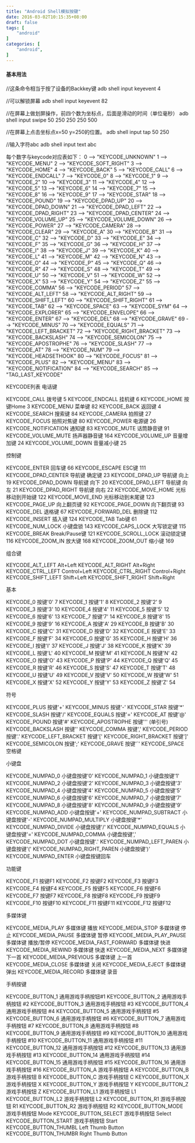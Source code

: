 ```yaml
---
title: "Android Shell模拟按键"
date: 2016-03-02T10:15:35+08:00
draft: false
tags: [
    "android"
]
categories: [
    "android",
]
---
```



#### 基本用法
//这条命令相当于按了设备的Backkey键
adb shell input keyevent 4   

//可以解锁屏幕
adb shell input keyevent  82 



//在屏幕上做划屏操作，前四个数为坐标点，后面是滑动的时间（单位毫秒）
adb shell input swipe 50 250 250 250 500 



//在屏幕上点击坐标点x=50  y=250的位置。
adb shell input tap 50 250 

//输入字符abc
adb shell input text abc

每个数字与keycode对应表如下：
0 -->  "KEYCODE_UNKNOWN"
1 -->  "KEYCODE_MENU"
2 -->  "KEYCODE_SOFT_RIGHT"
3 -->  "KEYCODE_HOME"
4 -->  "KEYCODE_BACK"
5 -->  "KEYCODE_CALL"
6 -->  "KEYCODE_ENDCALL"
7 -->  "KEYCODE_0"
8 -->  "KEYCODE_1"
9 -->  "KEYCODE_2"
10 -->  "KEYCODE_3"
11 -->  "KEYCODE_4"
12 -->  "KEYCODE_5"
13 -->  "KEYCODE_6"
14 -->  "KEYCODE_7"
15 -->  "KEYCODE_8"
16 -->  "KEYCODE_9"
17 -->  "KEYCODE_STAR"
18 -->  "KEYCODE_POUND"
19 -->  "KEYCODE_DPAD_UP"
20 -->  "KEYCODE_DPAD_DOWN"
21 -->  "KEYCODE_DPAD_LEFT"
22 -->  "KEYCODE_DPAD_RIGHT"
23 -->  "KEYCODE_DPAD_CENTER"
24 -->  "KEYCODE_VOLUME_UP"
25 -->  "KEYCODE_VOLUME_DOWN"
26 -->  "KEYCODE_POWER"
27 -->  "KEYCODE_CAMERA"
28 -->  "KEYCODE_CLEAR"
29 -->  "KEYCODE_A"
30 -->  "KEYCODE_B"
31 -->  "KEYCODE_C"
32 -->  "KEYCODE_D"
33 -->  "KEYCODE_E"
34 -->  "KEYCODE_F"
35 -->  "KEYCODE_G"
36 -->  "KEYCODE_H"
37 -->  "KEYCODE_I"
38 -->  "KEYCODE_J"
39 -->  "KEYCODE_K"
40 -->  "KEYCODE_L"
41 -->  "KEYCODE_M"
42 -->  "KEYCODE_N"
43 -->  "KEYCODE_O"
44 -->  "KEYCODE_P"
45 -->  "KEYCODE_Q"
46 -->  "KEYCODE_R"
47 -->  "KEYCODE_S"
48 -->  "KEYCODE_T"
49 -->  "KEYCODE_U"
50 -->  "KEYCODE_V"
51 -->  "KEYCODE_W"
52 -->  "KEYCODE_X"
53 -->  "KEYCODE_Y"
54 -->  "KEYCODE_Z"
55 -->  "KEYCODE_COMMA"
56 -->  "KEYCODE_PERIOD"
57 -->  "KEYCODE_ALT_LEFT"
58 -->  "KEYCODE_ALT_RIGHT"
59 -->  "KEYCODE_SHIFT_LEFT"
60 -->  "KEYCODE_SHIFT_RIGHT"
61 -->  "KEYCODE_TAB"
62 -->  "KEYCODE_SPACE"
63 -->  "KEYCODE_SYM"
64 -->  "KEYCODE_EXPLORER"
65 -->  "KEYCODE_ENVELOPE"
66 -->  "KEYCODE_ENTER"
67 -->  "KEYCODE_DEL"
68 -->  "KEYCODE_GRAVE"
69 -->  "KEYCODE_MINUS"
70 -->  "KEYCODE_EQUALS"
71 -->  "KEYCODE_LEFT_BRACKET"
72 -->  "KEYCODE_RIGHT_BRACKET"
73 -->  "KEYCODE_BACKSLASH"
74 -->  "KEYCODE_SEMICOLON"
75 -->  "KEYCODE_APOSTROPHE"
76 -->  "KEYCODE_SLASH"
77 -->  "KEYCODE_AT"
78 -->  "KEYCODE_NUM"
79 -->  "KEYCODE_HEADSETHOOK"
80 -->  "KEYCODE_FOCUS"
81 -->  "KEYCODE_PLUS"
82 -->  "KEYCODE_MENU"
83 -->  "KEYCODE_NOTIFICATION"
84 -->  "KEYCODE_SEARCH"
85 -->  "TAG_LAST_KEYCODE"




KEYCODE列表
电话键

KEYCODE_CALL	拨号键	5
KEYCODE_ENDCALL	挂机键	6
KEYCODE_HOME	按键Home	3
KEYCODE_MENU	菜单键	82
KEYCODE_BACK	返回键	4
KEYCODE_SEARCH	搜索键	84
KEYCODE_CAMERA	拍照键	27
KEYCODE_FOCUS	拍照对焦键	80
KEYCODE_POWER	电源键	26
KEYCODE_NOTIFICATION	通知键	83
KEYCODE_MUTE	话筒静音键	91
KEYCODE_VOLUME_MUTE	扬声器静音键	164
KEYCODE_VOLUME_UP	音量增加键	24
KEYCODE_VOLUME_DOWN	音量减小键	25

 
控制键

 
KEYCODE_ENTER	回车键	66
KEYCODE_ESCAPE	ESC键	111
KEYCODE_DPAD_CENTER	导航键 确定键	23
KEYCODE_DPAD_UP	导航键 向上	19
KEYCODE_DPAD_DOWN	导航键 向下	20
KEYCODE_DPAD_LEFT	导航键 向左	21
KEYCODE_DPAD_RIGHT	导航键 向右	22
KEYCODE_MOVE_HOME	光标移动到开始键	122
KEYCODE_MOVE_END	光标移动到末尾键	123
KEYCODE_PAGE_UP	向上翻页键	92
KEYCODE_PAGE_DOWN	向下翻页键	93
KEYCODE_DEL	退格键	67
KEYCODE_FORWARD_DEL	删除键	112
KEYCODE_INSERT	插入键	124
KEYCODE_TAB	Tab键	61
KEYCODE_NUM_LOCK	小键盘锁	143
KEYCODE_CAPS_LOCK	大写锁定键	115
KEYCODE_BREAK	Break/Pause键	121
KEYCODE_SCROLL_LOCK	滚动锁定键	116
KEYCODE_ZOOM_IN	放大键	168
KEYCODE_ZOOM_OUT	缩小键	169

 
组合键

 
KEYCODE_ALT_LEFT	Alt+Left
KEYCODE_ALT_RIGHT	Alt+Right
KEYCODE_CTRL_LEFT	Control+Left
KEYCODE_CTRL_RIGHT	Control+Right
KEYCODE_SHIFT_LEFT	Shift+Left
KEYCODE_SHIFT_RIGHT	Shift+Right

 
基本
 
KEYCODE_0	按键'0'	7
KEYCODE_1	按键'1'	8
KEYCODE_2	按键'2'	9
KEYCODE_3	按键'3'	10
KEYCODE_4	按键'4'	11
KEYCODE_5	按键'5'	12
KEYCODE_6	按键'6'	13
KEYCODE_7	按键'7'	14
KEYCODE_8	按键'8'	15
KEYCODE_9	按键'9'	16
KEYCODE_A	按键'A'	29
KEYCODE_B	按键'B'	30
KEYCODE_C	按键'C'	31
KEYCODE_D	按键'D'	32
KEYCODE_E	按键'E'	33
KEYCODE_F	按键'F'	34
KEYCODE_G	按键'G'	35
KEYCODE_H	按键'H'	36
KEYCODE_I	按键'I'	37
KEYCODE_J	按键'J'	38
KEYCODE_K	按键'K'	39
KEYCODE_L	按键'L'	40
KEYCODE_M	按键'M'	41
KEYCODE_N	按键'N'	42
KEYCODE_O	按键'O'	43
KEYCODE_P	按键'P'	44
KEYCODE_Q	按键'Q'	45
KEYCODE_R	按键'R'	46
KEYCODE_S	按键'S'	47
KEYCODE_T	按键'T'	48
KEYCODE_U	按键'U'	49
KEYCODE_V	按键'V'	50
KEYCODE_W	按键'W'	51
KEYCODE_X	按键'X'	52
KEYCODE_Y	按键'Y'	53
KEYCODE_Z	按键'Z'	54

 
符号

 
KEYCODE_PLUS	按键'+'
KEYCODE_MINUS	按键'-'
KEYCODE_STAR	按键'*'
KEYCODE_SLASH	按键'/'
KEYCODE_EQUALS	按键'='
KEYCODE_AT	按键'@'
KEYCODE_POUND	按键'#'
KEYCODE_APOSTROPHE	按键''' (单引号)
KEYCODE_BACKSLASH	按键'\'
KEYCODE_COMMA	按键','
KEYCODE_PERIOD	按键'.'
KEYCODE_LEFT_BRACKET	按键'['
KEYCODE_RIGHT_BRACKET	按键']'
KEYCODE_SEMICOLON	按键';'
KEYCODE_GRAVE	按键'`'
KEYCODE_SPACE	空格键

 
小键盘

 
KEYCODE_NUMPAD_0	小键盘按键'0'
KEYCODE_NUMPAD_1	小键盘按键'1'
KEYCODE_NUMPAD_2	小键盘按键'2'
KEYCODE_NUMPAD_3	小键盘按键'3'
KEYCODE_NUMPAD_4	小键盘按键'4'
KEYCODE_NUMPAD_5	小键盘按键'5'
KEYCODE_NUMPAD_6	小键盘按键'6'
KEYCODE_NUMPAD_7	小键盘按键'7'
KEYCODE_NUMPAD_8	小键盘按键'8'
KEYCODE_NUMPAD_9	小键盘按键'9'
KEYCODE_NUMPAD_ADD	小键盘按键'+'
KEYCODE_NUMPAD_SUBTRACT	小键盘按键'-'
KEYCODE_NUMPAD_MULTIPLY	小键盘按键'*'
KEYCODE_NUMPAD_DIVIDE	小键盘按键'/'
KEYCODE_NUMPAD_EQUALS	小键盘按键'='
KEYCODE_NUMPAD_COMMA	小键盘按键','
KEYCODE_NUMPAD_DOT	小键盘按键'.'
KEYCODE_NUMPAD_LEFT_PAREN	小键盘按键'('
KEYCODE_NUMPAD_RIGHT_PAREN	小键盘按键')'
KEYCODE_NUMPAD_ENTER	小键盘按键回车

 
功能键

 
KEYCODE_F1	按键F1
KEYCODE_F2	按键F2
KEYCODE_F3	按键F3
KEYCODE_F4	按键F4
KEYCODE_F5	按键F5
KEYCODE_F6	按键F6
KEYCODE_F7	按键F7
KEYCODE_F8	按键F8
KEYCODE_F9	按键F9
KEYCODE_F10	按键F10
KEYCODE_F11	按键F11
KEYCODE_F12	按键F12

 
多媒体键

 
KEYCODE_MEDIA_PLAY	多媒体键 播放
KEYCODE_MEDIA_STOP	多媒体键 停止
KEYCODE_MEDIA_PAUSE	多媒体键 暂停
KEYCODE_MEDIA_PLAY_PAUSE	多媒体键 播放/暂停
KEYCODE_MEDIA_FAST_FORWARD	多媒体键 快进
KEYCODE_MEDIA_REWIND	多媒体键 快退
KEYCODE_MEDIA_NEXT	多媒体键 下一首
KEYCODE_MEDIA_PREVIOUS	多媒体键 上一首
KEYCODE_MEDIA_CLOSE	多媒体键 关闭
KEYCODE_MEDIA_EJECT	多媒体键 弹出
KEYCODE_MEDIA_RECORD	多媒体键 录音

 
手柄按键

 
KEYCODE_BUTTON_1	通用游戏手柄按钮#1
KEYCODE_BUTTON_2	通用游戏手柄按钮 #2
KEYCODE_BUTTON_3	通用游戏手柄按钮 #3
KEYCODE_BUTTON_4	通用游戏手柄按钮 #4
KEYCODE_BUTTON_5	通用游戏手柄按钮 #5
KEYCODE_BUTTON_6	通用游戏手柄按钮 #6
KEYCODE_BUTTON_7	通用游戏手柄按钮 #7
KEYCODE_BUTTON_8	通用游戏手柄按钮 #8
KEYCODE_BUTTON_9	通用游戏手柄按钮 #9
KEYCODE_BUTTON_10	通用游戏手柄按钮 #10
KEYCODE_BUTTON_11	通用游戏手柄按钮 #11
KEYCODE_BUTTON_12	通用游戏手柄按钮 #12
KEYCODE_BUTTON_13	通用游戏手柄按钮 #13
KEYCODE_BUTTON_14	通用游戏手柄按钮 #14
KEYCODE_BUTTON_15	通用游戏手柄按钮 #15
KEYCODE_BUTTON_16	通用游戏手柄按钮 #16
KEYCODE_BUTTON_A	游戏手柄按钮 A
KEYCODE_BUTTON_B	游戏手柄按钮 B
KEYCODE_BUTTON_C	游戏手柄按钮 C
KEYCODE_BUTTON_X	游戏手柄按钮 X
KEYCODE_BUTTON_Y	游戏手柄按钮 Y
KEYCODE_BUTTON_Z	游戏手柄按钮 Z
KEYCODE_BUTTON_L1	游戏手柄按钮 L1
KEYCODE_BUTTON_L2	游戏手柄按钮 L2
KEYCODE_BUTTON_R1	游戏手柄按钮 R1
KEYCODE_BUTTON_R2	游戏手柄按钮 R2
KEYCODE_BUTTON_MODE	游戏手柄按钮 Mode
KEYCODE_BUTTON_SELECT	游戏手柄按钮 Select
KEYCODE_BUTTON_START	游戏手柄按钮 Start
KEYCODE_BUTTON_THUMBL	Left Thumb Button
KEYCODE_BUTTON_THUMBR	Right Thumb Button

 


